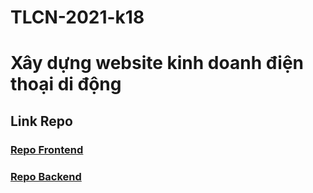 # TLCN-2021-k18

# Xây dựng website kinh doanh điện thoại di động

## Link Repo
### [Repo Frontend](https://github.com/duykhang010500/PhoneShopFE)
### [Repo Backend](https://github.com/hieuvo3010/PhoneShopBE)
